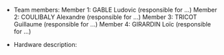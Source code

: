 - Team members:
Member 1: GABLE Ludovic (responsible for ...)
Member 2: COULIBALY Alexandre (responsible for ...)
Member 3: TRICOT Guillaume (responsible for ...)
Member 4: GIRARDIN Loïc (responsible for ...)

- Hardware description:


